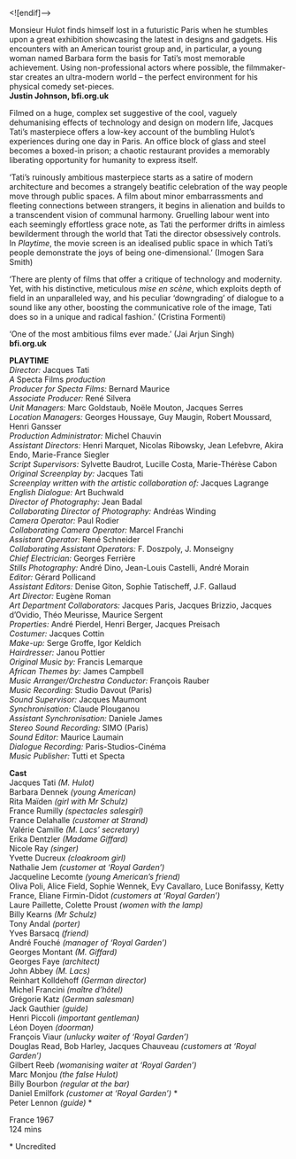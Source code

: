 
<![endif]-->

Monsieur Hulot finds himself lost in a futuristic Paris when he stumbles upon a great exhibition showcasing the latest in designs and gadgets. His encounters with an American tourist group and, in particular, a young woman named Barbara form the basis for Tati’s most memorable achievement. Using non-professional actors where possible, the filmmaker-star creates an ultra-modern world – the perfect environment for his physical comedy set-pieces.  
**Justin Johnson, bfi.org.uk**  

Filmed on a huge, complex set suggestive of the cool, vaguely dehumanising effects of technology and design on modern life, Jacques Tati’s masterpiece offers a low-key account of the bumbling Hulot’s experiences during one day in Paris. An office block of glass and steel becomes a boxed-in prison; a chaotic restaurant provides a memorably liberating opportunity for humanity to express itself.

‘Tati’s ruinously ambitious masterpiece starts as a satire of modern architecture and becomes a strangely beatific celebration of the way people move through public spaces. A film about minor embarrassments and fleeting connections between strangers, it begins in alienation and builds to a transcendent vision of communal harmony. Gruelling labour went into each seemingly effortless grace note, as Tati the performer drifts in aimless bewilderment through the world that Tati the director obsessively controls. In _Playtime_, the movie screen is an idealised public space in which Tati’s people demonstrate the joys of being one-dimensional.’ (Imogen Sara Smith)

‘There are plenty of films that offer a critique of technology and modernity. Yet, with his distinctive, meticulous _mise en scène_, which exploits depth of field in an unparalleled way, and his peculiar ‘downgrading’ of dialogue to a sound like any other, boosting the communicative role of the image, Tati does so in a unique and radical fashion.’ (Cristina Formenti)  

‘One of the most ambitious films ever made.’ (Jai Arjun Singh)  
**bfi.org.uk**  

**PLAYTIME**  
_Director:_ Jacques Tati  
_A_ Specta Films _production_  
_Producer for Specta Films:_ Bernard Maurice  
_Associate Producer:_ René Silvera  
_Unit Managers:_ Marc Goldstaub, Noële Mouton, Jacques Serres  
_Location Managers:_ Georges Houssaye, Guy Maugin,
Robert Moussard, Henri Gansser  
_Production Administrator:_ Michel Chauvin  
_Assistant Directors:_ Henri Marquet, Nicolas Ribowsky, Jean Lefebvre, Akira Endo, Marie-France Siegler  
_Script Supervisors:_ Sylvette Baudrot, Lucille Costa, Marie-Thérèse Cabon  
_Original Screenplay by:_ Jacques Tati  
_Screenplay written with the artistic collaboration of:_ Jacques Lagrange  
_English Dialogue:_ Art Buchwald  
_Director of Photography:_ Jean Badal  
_Collaborating Director of Photography:_ Andréas Winding  
_Camera Operator:_ Paul Rodier  
_Collaborating Camera Operator:_ Marcel Franchi  
_Assistant Operator:_ René Schneider  
_Collaborating Assistant Operators:_ F. Doszpoly, J. Monseigny  
_Chief Electrician:_ Georges Ferrière  
_Stills Photography:_ André Dino, Jean-Louis Castelli, André Morain  
_Editor:_ Gérard Pollicand  
_Assistant Editors:_ Denise Giton, Sophie Tatischeff, J.F. Gallaud  
_Art Director:_ Eugène Roman  
_Art Department Collaborators:_ Jacques Paris, Jacques Brizzio, Jacques d’Ovidio, Théo Meurisse, Maurice Sergent  
_Properties:_ André Pierdel, Henri Berger, Jacques Preisach  
_Costumer:_ Jacques Cottin  
_Make-up:_ Serge Groffe, Igor Keldich  
_Hairdresser:_ Janou Pottier  
_Original Music by:_ Francis Lemarque  
_African Themes by:_ James Campbell  
_Music Arranger/Orchestra Conductor:_ François Rauber  
_Music Recording:_ Studio Davout (Paris)  
_Sound Supervisor:_ Jacques Maumont  
_Synchronisation:_ Claude Plouganou  
_Assistant Synchronisation:_ Daniele James  
_Stereo Sound Recording:_ SIMO (Paris)  
_Sound Editor:_ Maurice Laumain  
_Dialogue Recording:_ Paris-Studios-Cinéma  
_Music Publisher:_ Tutti et Specta  

**Cast**  
Jacques Tati _(M. Hulot)_  
Barbara Dennek _(young American)_  
Rita Maïden _(girl with Mr Schulz)_  
France Rumilly _(spectacles salesgirl)_  
France Delahalle _(customer at Strand)_  
Valérie Camille _(M. Lacs’ secretary)_  
Erika Dentzler _(Madame Giffard)_  
Nicole Ray _(singer)_  
Yvette Ducreux _(cloakroom girl)_  
Nathalie Jem _(customer at ‘Royal Garden’)_  
Jacqueline Lecomte _(young American’s friend)_  
Oliva Poli, Alice Field, Sophie Wennek, Evy Cavallaro, Luce Bonifassy, Ketty France, Eliane Firmin-Didot _(customers at ‘Royal Garden’)_  
Laure Paillette, Colette Proust _(women with the lamp)_  
Billy Kearns _(Mr Schulz)_  
Tony Andal _(porter)_  
Yves Barsacq _(friend)_  
André Fouché _(manager of ‘Royal Garden’)_  
Georges Montant _(M. Giffard)_  
Georges Faye _(architect)_  
John Abbey _(M. Lacs)_  
Reinhart Kolldehoff _(German director)_  
Michel Francini _(maître d’hôtel)_  
Grégorie Katz _(German salesman)_  
Jack Gauthier _(guide)_  
Henri Piccoli _(important gentleman)_  
Léon Doyen _(doorman)_  
François Viaur _(unlucky waiter of ‘Royal Garden’)_  
Douglas Read, Bob Harley, Jacques Chauveau _(customers at ‘Royal Garden’)_  
Gilbert Reeb _(womanising waiter at ‘Royal Garden’)_  
Marc Monjou _(the false Hulot)_  
Billy Bourbon _(regular at the bar)_  
Daniel Emilfork _(customer at ‘Royal Garden’)_ *  
Peter Lennon _(guide)_ *  

France 1967  
124 mins  

\* Uncredited  
<!--stackedit_data:
eyJoaXN0b3J5IjpbLTc2OTIxNzIzOF19
-->